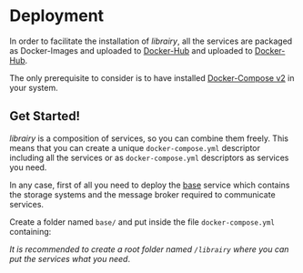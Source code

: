 # Deployment

In order to facilitate the installation of *librairy*, all the services are packaged as Docker-Images and uploaded to [Docker-Hub](https://hub.docker.com/u/librairy/dashboard/) and uploaded to [Docker-Hub](https://hub.docker.com/u/librairy/dashboard/).

The only prerequisite to consider is to have installed [Docker-Compose v2](https://docs.docker.com/compose/) in your system.

## Get Started!

*librairy* is a composition of services, so you can combine them freely. This means that you can create a unique `docker-compose.yml` descriptor including all the services or as `docker-compose.yml` descriptors as services you need. 

In any case, first of all you need to deploy the [base](https://github.com/librairy/base) service which contains the storage systems and the message broker required to communicate services.

Create a folder named `base/` and put inside the file `docker-compose.yml` containing: 


*It is recommended to create a root folder named `/librairy` where you can put the services what you need*. 
